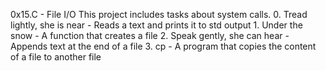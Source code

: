 0x15.C - File I/O 
This project includes tasks about system calls.
	0. Tread lightly, she is near - Reads a text and prints it to std output 
	1. Under the snow - A function that creates a file 
	2. Speak gently, she can hear - Appends text at the end of a file 
	3. cp - A program that copies the content of a file to another file 
	
